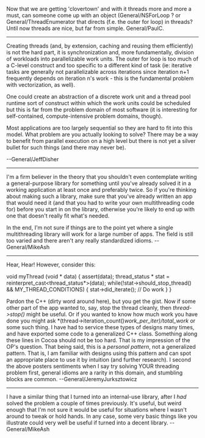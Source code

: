Now that we are getting 'clovertown' and with it threads more and more a must, can someone come up with an object (General/NSForLoop  ? or General/ThreadEnumerator that directs (f.e. the outer for loop) in threads? Until now threads are nice, but far from simple.  General/PaulC.

----

Creating threads (and, by extension, caching and reusing them efficiently) is not the hard part, it is synchronization and, more fundamentally, division of workloads into parallelizable work units.  The outer for loop is too much of a C-level construct and too specific to a different kind of task (ie:  iterative tasks are generally not parallelizable across iterations since iteration n+1 frequently depends on iteration n's work - this is the fundamental problem with vectorization, as well).

One could create an abstraction of a discrete work unit and a thread pool runtime sort of construct within which the work units could be scheduled but this is far from the problem domain of most software (it is interesting for self-contained, compute-intensive problem domains, though).

Most applications are too largely sequential so they are hard to fit into this model.  What problem are you actually looking to solve?  There may be a way to benefit from parallel execution on a high level but there is not yet a silver bullet for such things (and there may never be).

--General/JeffDisher

----

I'm a firm believer in the theory that you shouldn't even contemplate writing a general-purpose library for something until you've already solved it in a working application at least once and preferably twice. So if you're thinking about making such a library, make sure that you've already written an app that would need it (and that you had to write your own multithreading code for) before you start in on the library, otherwise you're likely to end up with one that doesn't really fit what's needed.

In the end, I'm not sure if things are to the point yet where a single multithreading library will work for a large number of apps. The field is still too varied and there aren't any really standardized idioms. -- General/MikeAsh

----

Hear, Hear! However, consider this:

    
void myThread (void * data)
{
    assert(data);
    thread_status * stat = reinterpret_cast<thread_status*>(data);
    while(!stat->should_stop_thread() && MY_THREAD_CONDITIONS)
    {
        stat->did_iterate();
        // Do work
    }
}


Pardon the C++ (dirty word around here), but you get the gist. Now if some other part of the app wanted to, say, stop the thread cleanly, then *thread->stop()* might be useful. Or if you wanted to know how much work you have done you might ask *(thread->iteration_count()*work_per_iter)/total_work* or some such thing. I have had to service these types of designs many times, and have exported some code to a generalized C++ class. Something along these lines in Cocoa should not be too hard. That is my impression of the OP's question. That being said, this is a *personal pattern*, not a generalized pattern. That is, I am familiar with designs using this pattern and can spot an appropriate place to use it by intuition (and further research). I second the above posters sentiments when I say try solving YOUR threading problem first, general idioms are a rarity in this domain, and stumbling blocks are common. --General/JeremyJurksztowicz

----
I have a similar thing that I turned into an internal-use library, after I *had* solved the problem a couple of times previously. It's useful, but weird enough that I'm not sure it would be useful for situations where I wasn't around to tweak or hold hands. In any case, some very basic things like you illustrate could very well be useful if turned into a decent library. -- General/MikeAsh